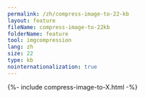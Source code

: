```yaml
---
permalink: /zh/compress-image-to-22-kb
layout: feature
fileName: compress-image-to-22kb
folderName: feature
tool: imgcompression
lang: zh
size: 22
type: kb
nointernationalization: true
---
```

{%- include compress-image-to-X.html -%}       
